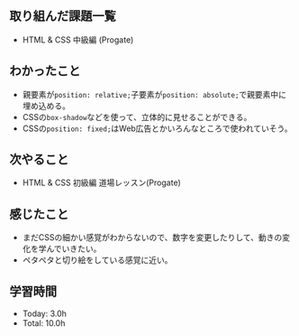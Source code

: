 ## 取り組んだ課題一覧
- HTML & CSS 中級編 (Progate)
## わかったこと
- 親要素が```position: relative;```子要素が```position: absolute;```で親要素中に埋め込める。
- CSSの```box-shadow```などを使って、立体的に見せることができる。
- CSSの```position: fixed;```はWeb広告とかいろんなところで使われていそう。
## 次やること
- HTML & CSS 初級編 道場レッスン(Progate)
## 感じたこと
- まだCSSの細かい感覚がわからないので、数字を変更したりして、動きの変化を学んでいきたい。
- ペタペタと切り絵をしている感覚に近い。
## 学習時間
- Today: 3.0h
- Total: 10.0h
